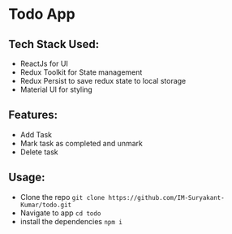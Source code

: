 # Todo App

## Tech Stack Used: 

- ReactJs for UI
- Redux Toolkit for State management
- Redux Persist to save redux state to local storage
- Material UI for styling

## Features: 

- Add Task
- Mark task as completed and unmark
- Delete task

## Usage: 

- Clone the repo `git clone https://github.com/IM-Suryakant-Kumar/todo.git`
- Navigate to app `cd todo`
- install the dependencies `npm i`